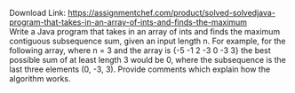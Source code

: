 Download Link: https://assignmentchef.com/product/solved-solvedjava-program-that-takes-in-an-array-of-ints-and-finds-the-maximum
<br>
Write a Java program that takes in an array of ints and finds the maximum contiguous subsequence sum, given an input length n. For example, for the following array, where n = 3 and the array is {-5 -1 2 -3 0 -3 3} the best possible sum of at least length 3 would be 0, where the subsequence is the last three elements (0, -3, 3). Provide comments which explain how the algorithm works.